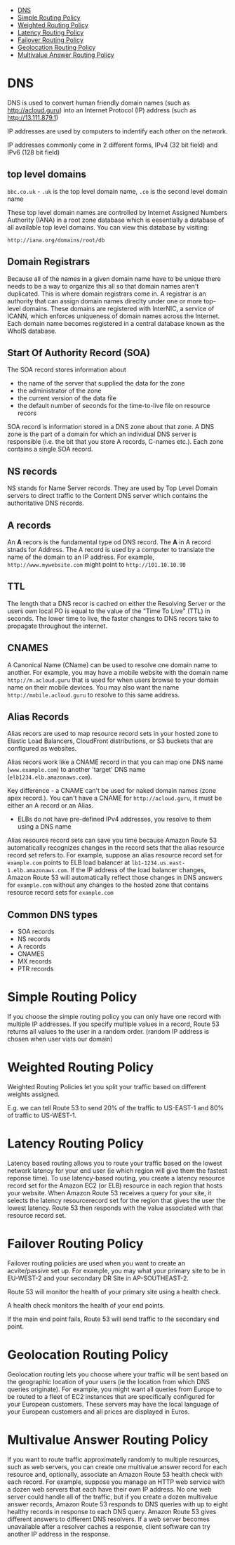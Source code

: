 -   [DNS](#dns)
-   [Simple Routing Policy](#simple-routing-policy)
-   [Weighted Routing Policy](#weighted-routing-policy)
-   [Latency Routing Policy](#latency-routing-policy)
-   [Failover Routing Policy](#failover-routing-policy)
-   [Geolocation Routing Policy](#geolocation-routing-policy)
-   [Multivalue Answer Routing Policy](#multivalue-answer-routing-policy)

# DNS

DNS is used to convert human friendly domain names (such as http://acloud.guru) into an Internet Protocol (IP) address (such as http://13.111.879.1)

IP addresses are used by computers to indentify each other on the network.

IP addresses commonly come in 2 different forms, IPv4 (32 bit field) and IPv6 (128 bit field)

## top level domains

`bbc.co.uk` - `.uk` is the top level domain name, `.co` is the second level domain name

These top level domain names are controlled by Internet Assigned Numbers Authority (IANA) in a root zone database which is eesentially a database of all available top level domains. You can view this database by visiting:

`http://iana.org/domains/root/db`

## Domain Registrars

Because all of the names in a given domain name have to be unique there needs to be a way to organize this all so that domain names aren't duplicated. This is where domain registrars come in. A registrar is an authority that can assign domain names direclty under one or more top-level domains. These domains are registered with InterNIC, a service of ICANN, which enforces uniqueness of domain names across the Internet. Each domain name becomes registered in a central database known as the WhoIS database.

## Start Of Authority Record (SOA)

The SOA record stores information about

-   the name of the server that supplied the data for the zone
-   the administrator of the zone
-   the current version of the data file
-   the default number of seconds for the time-to-live file on resource recors

SOA record is information stored in a DNS zone about that zone. A DNS zone is the part of a domain for which an individual DNS server is responsible (i.e. the bit that you store A records, C-names etc.). Each zone contains a single SOA record.

## NS records

NS stands for Name Server records. They are used by Top Level Domain servers to direct traffic to the Content DNS server which contains the authoritative DNS records.

## A records

An **A** recors is the fundamental type od DNS record. The **A** in A record stnads for Address. The A record is used by a computer to translate the name of the domain to an IP address.
For example, `http://www.mywebsite.com` might point to `http://101.10.10.90`

## TTL

The length that a DNS recor is cached on either the Resolving Server or the users own local PO is equal to the value of the "Time To Live" (TTL) in seconds. The lower time to live, the faster changes to DNS recors take to propagate throughout the internet.

## CNAMES

A Canonical Name (CName) can be used to resolve one domain name to another. For example, you may have a mobile website with the domain name `http://m.acloud.guru` that is used for when users browse to your domain name on their mobile devices. You may also want the name `http://mobile.acloud.guru` to resolve to this same address.

## Alias Records

Alias recors are used to map resource record sets in your hosted zone to Elastic Load Balancers, CloudFront distributions, or S3 buckets that are configured as websites.

Alias recors work like a CNAME record in that you can map one DNS name (`www.example.com`) to another 'target' DNS name (`elb1234.elb.amazonaws.com`).

Key difference - a CNAME can't be used for naked domain names (zone apex record.). You can't have a CNAME for `http://acloud.guru`, it must be either an A record or an Alias.

-   ELBs do not have pre-defined IPv4 addresses, you resolve to them using a DNS name

Alias resource record sets can save you time because Amazon Route 53 automatically recognizes changes in the record sets that the alias resource record set refers to. For example, suppose an alias resource record set for `example.com` points to ELB load balancer at `lb1-1234.us.east-1.elb.amazonaws.com`. If the IP address of the load balancer changes, Amazon Route 53 will automatically reflect those changes in DNS answers for `example.com` without any changes to the hosted zone that contains resource record sets for `example.com`

## Common DNS types

-   SOA records
-   NS records
-   A records
-   CNAMES
-   MX records
-   PTR records

# Simple Routing Policy

If you choose the simple routing policy you can only have one record with multiple IP addresses. If you specify multiple values in a record, Route 53 returns all values to the user in a random order. (random IP address is chosen when user vists our domain)

# Weighted Routing Policy

Weighted Routing Policies let you split your traffic based on different weights assigned.

E.g. we can tell Route 53 to send 20% of the traffic to US-EAST-1 and 80% of traffic to US-WEST-1.

# Latency Routing Policy

Latency based routing allows you to route your traffic based on the lowest network latency for your end user (ie which region will give them the fastest reponse time).
To use latency-based routing, you create a latency resource record set for the Amazon EC2 (or ELB) resource in each region that hosts your website. When Amazon Route 53 receives a query for your site, it selects the latency resourcerecord set for the region that gives the user the lowest latency. Route 53 then responds with the value associated with that resource record set.

# Failover Routing Policy

Failover routing policies are used when you want to create an acvite/passive set up. For example, you may what your primary site to be in EU-WEST-2 and your secondary DR Site in AP-SOUTHEAST-2.

Route 53 will monitor the health of your primary site using a health check.

A health check monitors the health of your end points.

If the main end point fails, Route 53 will send traffic to the secondary end point.

# Geolocation Routing Policy

Geolocation routing lets you choose where your traffic will be sent based on the geographic location of your users (ie the location from which DNS queries originate). For example, you might want all queries from Europe to be routed to a fleet of EC2 instances that are specifically configured for your European customers. These servers may have the local language of your European customers and all prices are displayed in Euros.

# Multivalue Answer Routing Policy

If you want to route traffic approximatelly randomly to multiple resources, such as web servers, you can create one multivalue answer record for each resource and, optionally, associate an Amazon Route 53 health check with each record. For example, suppose you manage an HTTP web service with a dozen web servers that each have their own IP address. No one web server could handle all of the traffic, but if you create a dozen multivalue answer records, Amazon Route 53 responds to DNS queries with up to eight healthy records in response to each DNS query. Amazon Route 53 gives different answers to different DNS resolvers. If a web server becomes unavailable after a resolver caches a response, client software can try another IP address in the response.
